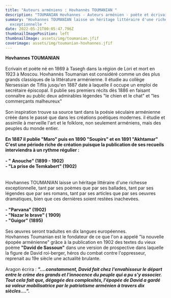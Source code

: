 ```yaml
---
title: "Auteurs arméniens : Hovhannès TOUMANIAN "
description: "TOUMANIAN Hovhannes - Auteurs arménien - poète et écrivain arménien "
summary: "Hovhannes TOUMANIAN laisse un héritage littéraire d'une richesse
  exceptionnelle "
date: 2022-05-21T00:05:47.796Z
thumbnailImagePosition: left
thumbnailImage: assets/img/toumanian.jfif
coverimage: assets/img/toumanian-hovhannes.jfif
---
```

**Hovhannes TOUMANIAN** \
\
Ecrivain et poète né en 1869 à Tasegh dans la région de Lori et mort en 1923 à Moscou. Hovhannès Toumanian est considéré comme un des plus grands classiques de la littérature arménienne. Il étudie au collège Nersessian de Tiflis jusqu'en 1887 date à laquelle il occupe un emploi de secrétaire épiscopal. Il publie ses premiers récits dès 1886 en faisant connaître au public deux admirables légendes "le chien et le chat" et "les commerçants malheureux" \
\
Son inspiration trouve sa source tant dans la poésie séculaire arménienne créée dans le passé que dans les créations poétiques modernes. il étudie et assimile à merveille l'art et le folklore, non seulement arméniens, mais des peuples du monde entier.\
\
**En 1887 il publie "Maro" puis en 1890 "Soupirs" et en 1891 "Akhtamar"** \
**C'est une période riche de création puisque la publication de ses recueils interviendra à un rythme régulier :** \
\
**\- " Anouche" (1899 - 1902)**\
**\- "La prise de Temkabert"  (1902)** \
\
\
Hovhannes TOUMANIAN laisse un héritage littéraire d'une richesse exceptionnelle, tant par ses poèmes que par ses ballades, tant par ses légendes que par ses romans, tant par ses articles que par ses oeuvres dramatiques, bien que ces dernières soient restées inachevées. \
\
**\- "Parvana" (1902)**\
**\- "Nazar le brave" ( 1909)**\
**\- "Guigor" (1895)**\
\
Ses œuvres seront traduites en dix langues européennes. \
Hovhannes Toumanian est le fondateur de ce que l'on a appelé "la nouvelle épopée arménienne" grâce à la publication en 1902 des textes du vieux poème **"David de Sassoun"** dans une version de prospective dans laquelle la figure de David roi-berger, héros du combat contre l'oppresseur, reprenait au 19e siècle une actualité brulante.\
\
Aragon écrira : ***"....constamment, David fait chez l'envahisseur le départ entre le crime des grands et l'innocence du peuple qui a pu s'y associer. Tout cela fait que, dégagée des complexités, l'épopée de David a gardé sa valeur mobilisatrice par le patriotisme arménien à travers dix siècles....".***